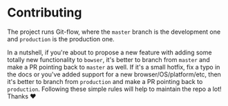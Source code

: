 # Contributing

The project runs Git-flow, where the `master` branch is the development one and `production` is the production one.

In a nutshell, if you're about to propose a new feature with adding some totally new functionality to `bowser`, it's better to branch from `master` and make a PR pointing back to `master` as well.
If it's a small hotfix, fix a typo in the docs or you've added support for a new browser/OS/platform/etc, then it's better to branch from `production` and make a PR pointing back to `production`.
Following these simple rules will help to maintain the repo a lot! Thanks ❤️
